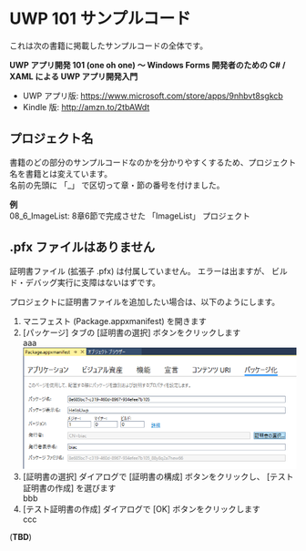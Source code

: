 # UWP 101 サンプルコード
これは次の書籍に掲載したサンプルコードの全体です。

**UWP アプリ開発 101 (one oh one) ～ Windows Forms 開発者のための C# / XAML による UWP アプリ開発入門**

* UWP アプリ版: <https://www.microsoft.com/store/apps/9nhbvt8sgkcb>
* Kindle 版: <http://amzn.to/2tbAWdt>

  
## プロジェクト名

書籍のどの部分のサンプルコードなのかを分かりやすくするため、プロジェクト名を書籍とは変えています。  
名前の先頭に 「\_」 で区切って章・節の番号を付けました。

**例**  
08_6_ImageList: 8章6節で完成させた 「ImageList」 プロジェクト

  
## .pfx ファイルはありません

証明書ファイル (拡張子 .pfx) は付属していません。 エラーは出ますが、 ビルド・デバッグ実行に支障はないはずです。

プロジェクトに証明書ファイルを追加したい場合は、以下のようにします。

1. マニフェスト (Package.appxmanifest) を開きます
2. [パッケージ] タブの [証明書の選択] ボタンをクリックします  
aaa ![パッケージ タブ](images/001PackagingTab.png)
3. [証明書の選択] ダイアログで [証明書の構成] ボタンをクリックし、 [テスト証明書の作成] を選びます  
bbb
4. [テスト証明書の作成] ダイアログで [OK] ボタンをクリックします  
ccc


(**TBD**)

